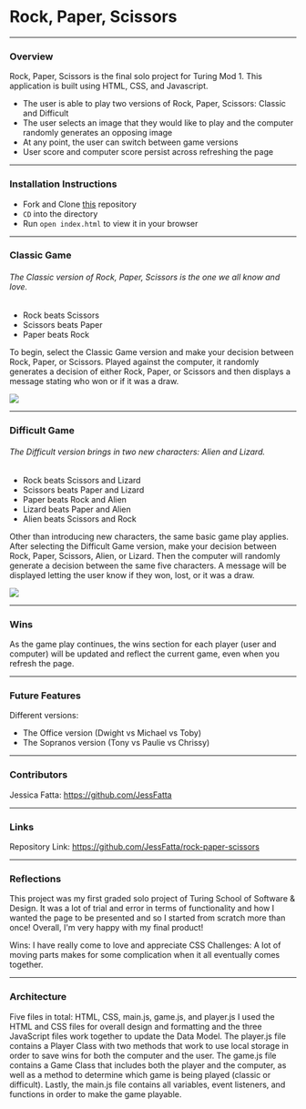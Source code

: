 # Rock, Paper, Scissors
-------
### Overview

Rock, Paper, Scissors is the final solo project for Turing Mod 1. This application is built using HTML, CSS, and Javascript.

- The user is able to play two versions of Rock, Paper, Scissors: Classic and Difficult
- The user selects an image that they would like to play and the computer randomly generates an opposing image
- At any point, the user can switch between game versions
- User score and computer score persist across refreshing the page

---------
### Installation Instructions
 - Fork and Clone [this](https://github.com/JessFatta/rock-paper-scissors) repository
 - `CD` into the directory
 - Run `open index.html` to view it in your browser

--------

### Classic Game

###### The Classic version of Rock, Paper, Scissors is the one we all know and love.
 - Rock beats Scissors
 - Scissors beats Paper
 - Paper beats Rock


To begin, select the Classic Game version and make your decision between Rock, Paper, or Scissors. Played against the computer, it randomly generates a decision of either Rock, Paper, or Scissors and then displays a message stating who won or if it was a draw.

![](https://media.giphy.com/media/DF53t1zheKMM4C5zcP/giphy.gif)

---------

### Difficult Game
###### The Difficult version brings in two new characters: Alien and Lizard.

 - Rock beats Scissors and Lizard
 - Scissors beats Paper and Lizard
 - Paper beats Rock and Alien
 - Lizard beats Paper and Alien
 - Alien beats Scissors and Rock

Other than introducing new characters, the same basic game play applies. After selecting the Difficult Game version, make your decision between Rock, Paper, Scissors, Alien, or Lizard. Then the computer will randomly generate a decision between the same five characters. A message will be displayed letting the user know if they won, lost, or it was a draw.

![](https://media.giphy.com/media/wfVMc1fGL6W9gyN9ic/giphy.gif)

-----------------
### Wins

As the game play continues, the wins section for each player (user and computer) will be updated and reflect the current game, even when you refresh the page.

-----------

### Future Features

Different versions:
 - The Office version (Dwight vs Michael vs Toby)
 - The Sopranos version (Tony vs Paulie vs Chrissy)

---------

### Contributors
Jessica Fatta: https://github.com/JessFatta

--------
### Links

Repository Link: https://github.com/JessFatta/rock-paper-scissors

-----
### Reflections
This project was my first graded solo project of Turing School of Software & Design. It was a lot of trial and error in terms of functionality and how I wanted the page to be presented and so I started from scratch more than once! Overall, I'm very happy with my final product!

Wins: I have really come to love and appreciate CSS
Challenges: A lot of moving parts makes for some complication when it all eventually comes together.

------------
### Architecture
 Five files in total: HTML, CSS, main.js, game.js, and player.js
 I used the HTML and CSS files for overall design and formatting and the three JavaScript files work together to update the Data Model. The player.js file contains a Player Class with two methods that work to use local storage in order to save wins for both the computer and the user. The game.js file contains a Game Class that includes both the player and the computer, as well as a method to determine which game is being played (classic or difficult). Lastly, the main.js file contains all variables, event listeners, and functions in order to make the game playable.
